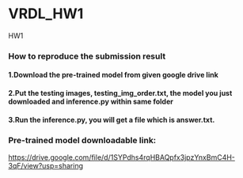 # VRDL_HW1
HW1

### How to reproduce the submission result
#### 1.Download the pre-trained model from given google drive link
#### 2.Put the testing images, testing_img_order.txt, the model you just downloaded and inference.py within same folder
#### 3.Run the inference.py, you will get a file which is answer.txt.

### Pre-trained model downloadable link:
https://drive.google.com/file/d/1SYPdhs4rqHBAQpfx3jpzYnxBmC4H-3qF/view?usp=sharing
